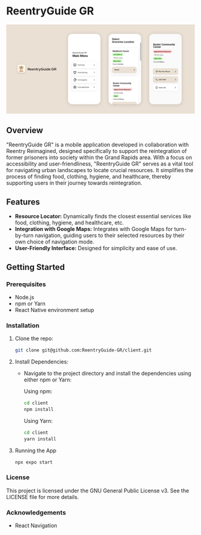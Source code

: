 # ReentryGuide GR

<img src="./mockup.png?raw=true" alt="Mockup" title="Mockup" width="1000" />

## Overview
"ReentryGuide GR" is a mobile application developed in collaboration with Reentry Reimagined, designed specifically to support the reintegration of former prisoners into society within the Grand Rapids area. With a focus on accessibility and user-friendliness, "ReentryGuide GR" serves as a vital tool for navigating urban landscapes to locate crucial resources. It simplifies the process of finding food, clothing, hygiene, and healthcare, thereby supporting users in their journey towards reintegration.

## Features
- **Resource Locator:** Dynamically finds the closest essential services like food, clothing, hygiene, and healthcare, etc.
- **Integration with Google Maps:** Integrates with Google Maps for turn-by-turn navigation, guiding users to their selected resources by their own choice of navigation mode.
- **User-Friendly Interface:** Designed for simplicity and ease of use.

## Getting Started

### Prerequisites
- Node.js
- npm or Yarn
- React Native environment setup

### Installation
1. Clone the repo:
   ```sh
   git clone git@github.com:ReentryGuide-GR/client.git
   
2. Install Dependencies:
   - Navigate to the project directory and install the dependencies using either npm or Yarn:

     Using npm:
     ```bash
     cd client
     npm install
     ```

     Using Yarn:
     ```bash
     cd client
     yarn install
     ```
3. Running the App
    ```sh
    npx expo start

### License
This project is licensed under the GNU General Public License v3. See the LICENSE file for more details.

### Acknowledgements

- React Navigation

